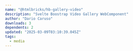 ```yaml
---
name: "@htmlbricks/hb-gallery-video"
description: "Svelte Boostrap Video Gallery WebComponent"
author: "Dario Caruso"
downloads: 3
dependents: 2
updated: "2025-03-09T03:10:39.045Z"
tags: 
  - media
---
```

